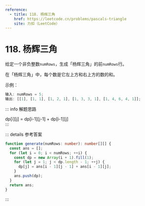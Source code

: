 ```yaml
---
reference:
  - title: 118. 杨辉三角
    href: https://leetcode.cn/problems/pascals-triangle
    site: 力扣（LeetCode）
---
```


# 118. 杨辉三角

给定一个非负整数`numRows`，生成「杨辉三角」的前`numRows`行。

在「杨辉三角」中，每个数是它左上方和右上方的数的和。

示例：

```js
输入: numRows = 5;
输出: [[1], [1, 1], [1, 2, 1], [1, 3, 3, 1], [1, 4, 6, 4, 1]];
```

::: info 解题思路

<div class="formula">
dp[i][j] = dp[i-1][j-1] + dp[i-1][j]
</div>
:::

::: details 参考答案

```ts
function generate(numRows: number): number[][] {
  const ans = [];
  for (let i = 0; i < numRows; ++i) {
    const dp = new Array(i + 1).fill(1);
    for (let j = 1; j < dp.length - 1; ++j) {
      dp[j] = ans[i - 1][j - 1] + ans[i - 1][j];
    }
    ans.push(dp);
  }
  return ans;
}
```

:::
